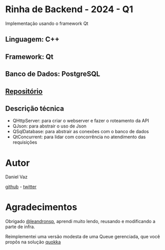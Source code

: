 # Rinha de Backend - 2024 - Q1

Implementação usando o framework Qt

## Linguagem: C++
## Framework: Qt
## Banco de Dados: PostgreSQL
## [Repositório](https://github.com/ddanielvaz/rinha-2024-q1-cpp-qt)

## Descrição técnica

- QHttpServer: para criar o webserver e fazer o roteamento da API
- QJson: para abstrair o uso de Json
- QSqlDatabase: para abstrair as conexões com o banco de dados
- QtConcurrent: para lidar com concorrência no atendimento das requisições

# Autor

Daniel Vaz

[github](https://github.com/ddanielvaz) - [twitter](https://twitter.com/daniel_vaz1986)

# Agradecimentos

Obrigado [@leandronsp](https://github.com/leandronsp), aprendi muito lendo, reusando e modificando a parte de infra.

Reimplementei uma versão modesta de uma Queue gerenciada, que você propôs na solução [quokka](https://github.com/leandronsp/quokka)
